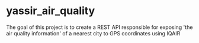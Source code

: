 # yassir_air_quality
The goal of this project is to create a REST API responsible for exposing 'the air quality information' of a nearest city to GPS coordinates using IQAIR
